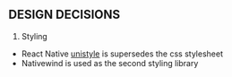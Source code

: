 ## DESIGN DECISIONS
1. Styling
- React Native [unistyle](https://reactnativeunistyles.vercel.app/) is supersedes the css stylesheet
- Nativewind is used as the second styling library